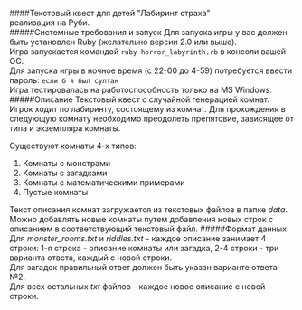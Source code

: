####Текстовый квест для детей "Лабиринт страха"  
реализация на Руби.  
#####Системные требования и запуск
Для запуска игры у вас должен быть установлен Ruby (желательно версии 2.0 или выше).  
Игра запускается командой ```ruby horror_labyrinth.rb``` в консоли вашей ОС.  
Для запуска игры в ночное время (с 22-00 до 4-59) потребуется ввести пароль: ```если б я был султан```  
Игра тестировалась на работоспособность только на MS Windows.
#####Описание
Текстовый квест с случайной генерацией комнат. Игрок ходит по лабиринту, состоящему из комнат. Для прохождения в следующую комнату необходимо преодолеть препятсвие, зависящее от типа и экземпляра комнаты.  

Существуют комнаты 4-х типов:  
1. Комнаты с монстрами  
2. Комнаты с загадками  
3. Комнаты с математическими примерами  
4. Пустые комнаты  

Текст описания комнат загружается из текстовых файлов в папке *data*.
Можно добавлять новые комнаты путем добавления новых строк с описанием в соответствующий текстовый файл.
#####Формат данных 
Для *monster_rooms.txt* и *riddles.txt* - каждое описание занимает 4 строки: 1-я строка - описание комнаты или загадка, 2-4 строки - три варианта ответа, каждый с новой строки.  
Для загадок правильный ответ должен быть указан варианте ответа №2.  
Для всех остальных *txt* файлов - каждое новое описание с новой строки.

